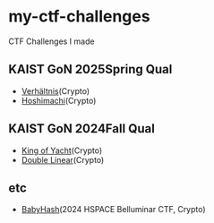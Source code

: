 # my-ctf-challenges
CTF Challenges I made

## KAIST GoN 2025Spring Qual

- [Verhältnis](GoNQual25Spring/verhaltnis)(Crypto)
- [Hoshimachi](GoNQual25Spring/hoshimachi)(Crypto)

## KAIST GoN 2024Fall Qual

- [King of Yacht](GoNQual24Fall/king-of-yacht)(Crypto)
- [Double Linear](GoNQual24Fall/double-linear)(Crypto)

## etc

- [BabyHash](etc/babyhash/)(2024 HSPACE Belluminar CTF, Crypto)